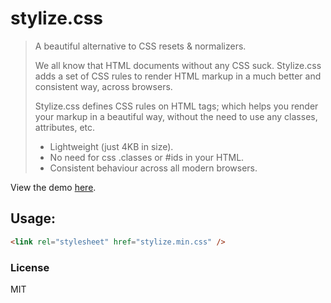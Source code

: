 # stylize.css
> A beautiful alternative to CSS resets & normalizers.
>
> We all know that HTML documents without any CSS suck. Stylize.css adds a set of CSS rules to render HTML markup in a much better and consistent way, across browsers.
>
> Stylize.css defines CSS rules on HTML tags; which helps you render your markup in a beautiful way, without the need to use any classes, attributes, etc.
> - Lightweight (just 4KB in size).
> - No need for css .classes or #ids in your HTML.
> - Consistent behaviour across all modern browsers.

View the demo [here](https://vasanthv.github.io/stylize.css/demo.html).

## Usage:
```html
<link rel="stylesheet" href="stylize.min.css" />
```

### License
MIT
